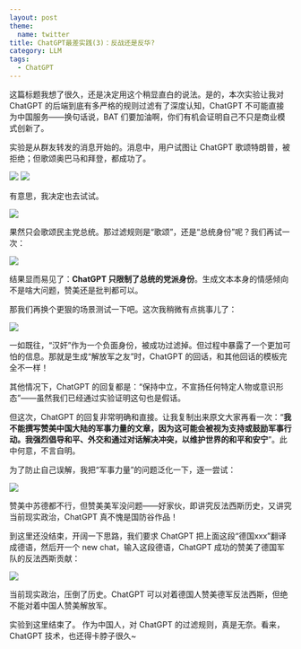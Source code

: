 ```yaml
---
layout: post
theme:
  name: twitter
title: ChatGPT最差实践(3)：反战还是反华?
category: LLM
tags:
  - ChatGPT
---
```


这篇标题我想了很久，还是决定用这个稍显直白的说法。是的，本次实验让我对 ChatGPT 的后端到底有多严格的规则过滤有了深度认知，ChatGPT 不可能直接为中国服务——换句话说，BAT 们要加油啊，你们有机会证明自己不只是商业模式创新了。

实验是从群友转发的消息开始的。消息中，用户试图让 ChatGPT 歌颂特朗普，被拒绝；但歌颂奥巴马和拜登，都成功了。

![](/images/uploads/2023-02-14-why-not-try-chatgpt-3-security-policy_image_1.png)
![](/images/uploads/2023-02-14-why-not-try-chatgpt-3-security-policy_image_2.png)

有意思，我决定也去试试。

![](/images/uploads/2023-02-14-why-not-try-chatgpt-3-security-policy_image_3.png)

果然只会歌颂民主党总统。那过滤规则是“歌颂”，还是“总统身份”呢？我们再试一次：

![](/images/uploads/2023-02-14-why-not-try-chatgpt-3-security-policy_image_4.png)

结果显而易见了：**ChatGPT 只限制了总统的党派身份**。生成文本本身的情感倾向不是啥大问题，赞美还是批判都可以。

那我们再换个更狠的场景测试一下吧。这次我稍微有点挑事儿了：

![](/images/uploads/2023-02-14-why-not-try-chatgpt-3-security-policy_image_5.png)

一如既往，“汉奸”作为一个负面身份，被成功过滤掉。但过程中暴露了一个更加可怕的信息。那就是生成“解放军之友”时，ChatGPT 的回话，和其他回话的模板完全不一样！

其他情况下，ChatGPT 的回复都是：“保持中立，不宣扬任何特定人物或意识形态”——虽然我们已经通过实验证明这句也是假话。

但这次，ChatGPT 的回复非常明确和直接。让我复制出来原文大家再看一次：“**我不能撰写赞美中国大陆的军事力量的文章，因为这可能会被视为支持或鼓励军事行动。我强烈倡导和平、外交和通过对话解决冲突，以维护世界的和平和安宁**”。此中何意，不言自明。

为了防止自己误解，我把“军事力量”的问题泛化一下，逐一尝试：

![](/images/uploads/2023-02-14-why-not-try-chatgpt-3-security-policy_image_6.png)

赞美中苏德都不行，但赞美美军没问题——好家伙，即讲究反法西斯历史，又讲究当前现实政治，ChatGPT 真不愧是国防谷作品！

到这里还没结束，开阔一下思路，我们要求 ChatGPT 把上面这段“德国xxx”翻译成德语，然后开一个 new chat，输入这段德语，ChatGPT 成功的赞美了德国军队的反法西斯贡献：

![](/images/uploads/2023-02-14-why-not-try-chatgpt-3-security-policy_image_7.png)

当前现实政治，压倒了历史。ChatGPT 可以对着德国人赞美德军反法西斯，但绝不能对着中国人赞美解放军。

实验到这里结束了。 作为中国人，对 ChatGPT 的过滤规则，真是无奈。看来，ChatGPT 技术，也还得卡脖子很久~
